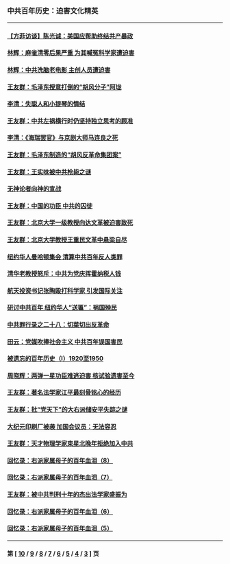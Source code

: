 ### 中共百年历史：迫害文化精英
---
#### [【方菲访谈】陈光诚：美国应帮助终结共产暴政](../../pages/nf1176111/n13759521.md?07090430) 
#### [林辉：麻雀清零后果严重 为其喊冤科学家遭迫害](../../pages/nf1176111/n13746900.md?07090430) 
#### [林辉：中共洗脑老电影 主创人员遭迫害](../../pages/nf1176111/n13699437.md?07090430) 
#### [王友群：毛泽东授意打倒的“胡风分子”阿垅](../../pages/nf1176111/n13592541.md?07090430) 
#### [李清：失聪人和小提琴的情结](../../pages/nf1176111/n13459280.md?07090430) 
#### [王友群：中共左祸横行时仍坚持独立思考的顾准](../../pages/nf1176111/n13444722.md?07090430) 
#### [李清：《海瑞罢官》与京剧大师马连良之死](../../pages/nf1176111/n13412316.md?07090430) 
#### [王友群：毛泽东制造的“胡风反革命集团案”](../../pages/nf1176111/n13324909.md?07090430) 
#### [王友群：王实味被中共枪毙之谜](../../pages/nf1176111/n13307502.md?07090430) 
#### [无神论者向神的宣战](../../pages/nf1176111/n13281535.md?07090430) 
#### [王友群：中国的功臣 中共的囚徒](../../pages/nf1176111/n13291790.md?07090430) 
#### [王友群：北京大学一级教授向达文革被迫害致死](../../pages/nf1176111/n13150966.md?07090430) 
#### [王友群：北京大学教授王重民文革中悬梁自尽](../../pages/nf1176111/n13084645.md?07090430) 
#### [纽约华人曼哈顿集会 清算中共百年反人类罪](../../pages/nf1176111/n13084157.md?07090430) 
#### [清华老教授怒斥：中共为党庆挥霍纳税人钱](../../pages/nf1176111/n13071430.md?07090430) 
#### [航天投资书记张陶殴打科学家 引发国际关注](../../pages/nf1176111/n13069132.md?07090430) 
#### [研讨中共百年 纽约华人“送匾”：祸国殃民](../../pages/nf1176111/n13057367.md?07090430) 
#### [中共罪行录之二十八：切菜切出反革命](../../pages/nf1176111/n13030600.md?07090430) 
#### [田云：党媒吹捧社会主义 中共百年误国害民](../../pages/nf1176111/n13006682.md?07090430) 
#### [被遗忘的百年历史（I）1920至1950](../../pages/nf1176111/n12986411.md?07090430) 
#### [周晓辉：两弹一星功臣难逃迫害 核试验遗害至今](../../pages/nf1176111/n12974997.md?07090430) 
#### [王友群：著名法学家江平最刻骨铭心的经历](../../pages/nf1176111/n12970787.md?07090430) 
#### [王友群：批“党天下”的大右派储安平失踪之谜](../../pages/nf1176111/n12954229.md?07090430) 
#### [大纪元印刷厂被袭 加国会议员：无法容忍](../../pages/nf1176111/n12883028.md?07090430) 
#### [王友群：天才物理学家束星北晚年拒绝加入中共](../../pages/nf1176111/n12792913.md?07090430) 
#### [回忆录：右派家属母子的百年血泪（8）](../../pages/nf1176111/n12706196.md?07090430) 
#### [回忆录：右派家属母子的百年血泪（7）](../../pages/nf1176111/n12706191.md?07090430) 
#### [王友群：被中共判刑十年的杰出法学家盛振为](../../pages/nf1176111/n12706141.md?07090430) 
#### [回忆录：右派家属母子的百年血泪（6）](../../pages/nf1176111/n12698863.md?07090430) 
#### [回忆录：右派家属母子的百年血泪（5）](../../pages/nf1176111/n12692515.md?07090430) 

---
#### 第 [ [10](./10.md?07090430) / [9](./9.md?07090430) / [8](./8.md?07090430) / [7](./7.md?07090430) / [6](./6.md?07090430) / [5](./5.md?07090430) / [4](./4.md?07090430) / [3](./3.md?07090430) ] 页
